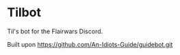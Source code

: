 # Tilbot

Til's bot for the Flairwars Discord.

Built upon https://github.com/An-Idiots-Guide/guidebot.git